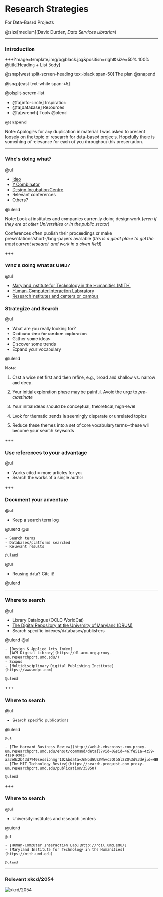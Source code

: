 # Research Strategies

For Data-Based Projects

@size[medium](David Durden, *Data Services Librarian*)

---

### Introduction

+++?image=template/img/bg/black.jpg&position=right&size=50% 100% @title[Heading + List Body]

@snap[west split-screen-heading text-black span-50]
The plan
@snapend

@snap[east text-white span-45]

@olsplit-screen-list
- @fa[info-circle] Inspiration
- @fa[database] Resources
- @fa[wrench] Tools
@olend

@snapend

Note: Apologies for any duplication in material. I was asked to present loosely on the topic of research for data-based projects. Hopefully there is something of relevance for each of you throughout this presentation.

---

### Who's doing what?

@ul

- [Ideo](https://www.ideo.com/)
- [Y Combinator](https://blog.ycombinator.com/)
- [Design Incubation Centre](http://www.designincubationcentre.com/)
- Relevant conferences
- Others?

@ulend

Note: Look at institutes and companies currently doing design work (*even if they are at other Universities or in the public sector*)

Conferences often publish their proceedings or make presentations/short-/long-papers available (*this is a great place to get the most current research and work in a given field*)

+++

### Who's doing what at UMD?

@ul

- [Maryland Institute for Technology in the Humanities (MITH)]()
- [Human-Computer Interaction Laboratory]()
- [Research institutes and centers on campus](https://www.umd.edu/centers-and-institutes)

### Strategize and Search

@ul 

- What are you really looking for?
- Dedicate time for random exploration
- Gather some ideas
- Discover some trends
- Expand your vocabulary

@ulend

Note: 

1. Cast a wide net first and then refine, e.g., broad and shallow vs. narrow and deep.

2. Your initial exploration phase may be painful. Avoid the urge to *pre-crastinate*.
3. Your initial ideas should be conceptual, theoretical, high-level
4. Look for thematic trends in seemingly disparate or unrelated topics
5. Reduce these themes into a set of core vocabulary terms--these will become your search keywords

+++

### Use references to your advantage

@ul

- Works cited = more articles for you
- Search the works of a single author

+++

### Document your adventure

@ul

- Keep a search term log

@ulend
    @ul

    - Search terms
    - Databases/platforms searched
    - Relevant results

    @ulend
@ul
- Reusing data? Cite it!

@ulend

---

### Where to search

@ul

- Library Catalogue (OCLC WorldCat)
- [The Digital Repository at the University of Maryland (DRUM)](https://www.drum.lib.umd.edu)
- Search specific indexes/databases/publishers

@ulend
    @ul

    - [Design & Applied Arts Index]
    - [ACM Digital Library](https://dl-acm-org.proxy-um.researchport.umd.edu/)
    - Scopus
    - [Multidisciplinary Digital Publishing Institute](https://www.mdpi.com)

    @ulend

+++

### Where to search

@ul

- Search specific publications

@ulend

    @ul

    - [The Harvard Business Review](http://web.b.ebscohost.com.proxy-um.researchport.umd.edu/ehost/command/detail?vid=0&sid=467fe51a-4259-4159-9302-aa3e8c2b43d7%40sessionmgr102&bdata=JnNpdGU9ZWhvc3QtbGl2ZQ%3d%3d#jid=HBR&db=bth)
    - [The MIT Technology Review](https://search-proquest-com.proxy-um.researchport.umd.edu/publication/35850)
    
    @ulend

+++

### Where to search

@ul

- University institutes and research centers

@ulend

    @ul
    
    - [Human-Computer Interaction Lab](http://hcil.umd.edu/)
    - [Maryland Institute for Technology in the Humanities](https://mith.umd.edu)

    @ulend

---

### Relevant xkcd/2054


![xkcd/2054](https://imgs.xkcd.com/comics/data_pipeline.png)
